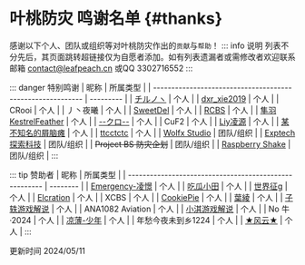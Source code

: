 # 叶桃防灾 鸣谢名单 {#thanks}
感谢以下个人、团队或组织等对叶桃防灾作出的`贡献`与`帮助`！
::: info 说明
列表不分先后，其页面跳转超链接仅为自愿者添加。如有列表遗漏者或需修改者欢迎联系邮箱 contact@leafpeach.cn 或QQ 3302716552
:::

::: danger 特别鸣谢
| 昵称                                                       | 所属类型  |
| ---------------------------------------------------------- | --------- |
| [チルノヽ](https://space.bilibili.com/18200769)            | 个人      |
| [dxr_xie2019](https://space.bilibili.com/523564463)        | 个人      |
| CRooi                                                      | 个人      |
| 丿丶夜曦                                                   | 个人      |
| [SweetDel](https://space.bilibili.com/1749184)             | 个人      |
| [RCBS](https://space.bilibili.com/2139733193)              | 个人      |
| [隼羽KestrelFeather](https://space.bilibili.com/439279360) | 个人      |
| [--クロ--](https://space.bilibili.com/19908168)            | 个人      |
| CuF2                                                       | 个人      |
| [Liy凌源](https://space.bilibili.com/373546190)            | 个人      |
| [某不知名的屑脑瘫](https://space.bilibili.com/1801613572)  | 个人      |
| [ttcctctc](https://space.bilibili.com/596007545)           | 个人      |
| [Wolfx Studio](https://wolfx.jp)                           | 团队/组织 |
| [Exptech 探索科技](https://exptechtw.github.io/)           | 团队/组织 |
| ~~Project BS 防灾企划~~                                    | 团队/组织 |
| [Raspberry Shake](https://raspberryshake.org)              | 团队/组织 |
:::

::: tip 赞助者
| 昵称                                                   | 所属类型 |
| ------------------------------------------------------ | -------- |
| [Emergency-凌憬](https://space.bilibili.com/652611179) | 个人     |
| [吃瓜小田](https://space.bilibili.com/652050915)       | 个人     |
| [世界征g](https://space.bilibili.com/1988262115)       | 个人     |
| [Elcration](https://space.bilibili.com/356341910)      | 个人     |
| XCBS                                                   | 个人     |
| [CookiePie](https://space.bilibili.com/551377236)      | 个人     |
| [葉綾](https://space.bilibili.com/1217022368)          | 个人     |
| [子轶游戏解说](https://space.bilibili.com/1166725631)  | 个人     |
| ANA1082 Aviation                                       | 个人     |
| [小淇游戏解说](https://space.bilibili.com/2135134808)  | 个人     |
| No 牛·2024                                             | 个人     |
| [凉薄-少年](https://space.bilibili.com/400529983)      | 个人     |
| 年愁今夜未到乡1224                                     | 个人     |
| [★风云★](https://b23.tv/34Xwgpe)                 | 个人     |
:::

更新时间 2024/05/11